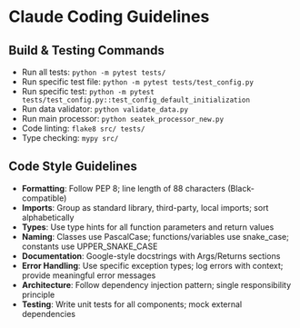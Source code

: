 # Claude Coding Guidelines

## Build & Testing Commands
- Run all tests: `python -m pytest tests/`
- Run specific test file: `python -m pytest tests/test_config.py`
- Run specific test: `python -m pytest tests/test_config.py::test_config_default_initialization`
- Run data validator: `python validate_data.py`
- Run main processor: `python seatek_processor_new.py`
- Code linting: `flake8 src/ tests/`
- Type checking: `mypy src/`

## Code Style Guidelines
- **Formatting**: Follow PEP 8; line length of 88 characters (Black-compatible)
- **Imports**: Group as standard library, third-party, local imports; sort alphabetically
- **Types**: Use type hints for all function parameters and return values
- **Naming**: Classes use PascalCase; functions/variables use snake_case; constants use UPPER_SNAKE_CASE
- **Documentation**: Google-style docstrings with Args/Returns sections
- **Error Handling**: Use specific exception types; log errors with context; provide meaningful error messages
- **Architecture**: Follow dependency injection pattern; single responsibility principle
- **Testing**: Write unit tests for all components; mock external dependencies